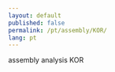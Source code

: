 ```yaml
---
layout: default
published: false
permalink: /pt/assembly/KOR/
lang: pt
---
```


assembly analysis KOR
